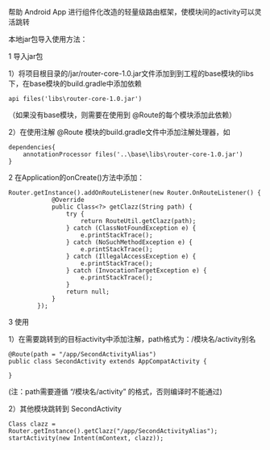 帮助 Android App 进行组件化改造的轻量级路由框架，使模块间的activity可以灵活跳转



本地jar包导入使用方法：

1 导入jar包 

1）将项目根目录的/jar/router-core-1.0.jar文件添加到到工程的base模块的libs下，在base模块的build.gradle中添加依赖

```
api files('libs\router-core-1.0.jar') 
```

（如果没有base模块，则需要在使用到 @Route的每个模块添加此依赖）



 2）在使用注解 @Route 模块的build.gradle文件中添加注解处理器，如

```
dependencies{ 
	annotationProcessor files('..\base\libs\router-core-1.0.jar') 
}
```



2 在Application的onCreate()方法中添加： 

```
Router.getInstance().addOnRouteListener(new Router.OnRouteListener() {
            @Override
            public Class<?> getClazz(String path) {
                try {
                    return RouteUtil.getClazz(path);
                } catch (ClassNotFoundException e) {
                    e.printStackTrace();
                } catch (NoSuchMethodException e) {
                    e.printStackTrace();
                } catch (IllegalAccessException e) {
                    e.printStackTrace();
                } catch (InvocationTargetException e) {
                    e.printStackTrace();
                }
                return null;
            }
        });
```



3 使用 

1）在需要跳转到的目标activity中添加注解，path格式为：/模块名/activity别名

```
@Route(path = "/app/SecondActivityAlias") 
public class SecondActivity extends AppCompatActivity {
	
}
```

(注：path需要遵循 “/模块名/activity” 的格式，否则编译时不能通过) 



2）其他模块跳转到 SecondActivity

```
Class clazz = Router.getInstance().getClazz("/app/SecondActivityAlias"); 
startActivity(new Intent(mContext, clazz));
```

